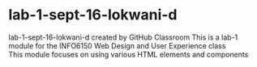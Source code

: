 # lab-1-sept-16-lokwani-d
lab-1-sept-16-lokwani-d created by GitHub Classroom
This is a lab-1 module for the INFO6150 Web Design and User Experience class  
This module focuses on using various HTML elements and components
